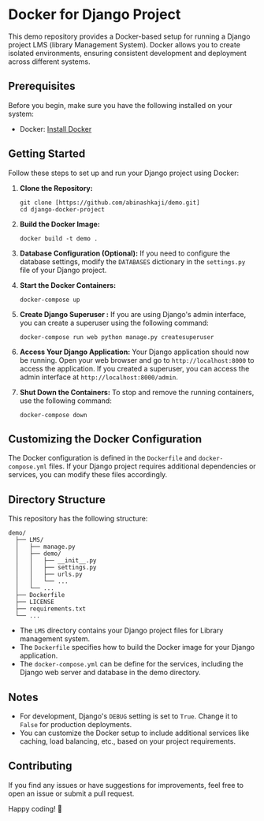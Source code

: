 # Docker for Django Project

This demo repository provides a Docker-based setup for running a Django project LMS (library Management System). Docker allows you to create isolated environments, ensuring consistent development and deployment across different systems.

## Prerequisites

Before you begin, make sure you have the following installed on your system:
- Docker: [Install Docker](https://www.docker.com/get-started)

## Getting Started

Follow these steps to set up and run your Django project using Docker:

1. **Clone the Repository:**
   ```
   git clone [https://github.com/abinashkaji/demo.git]
   cd django-docker-project
   ```

2. **Build the Docker Image:**
   ```
   docker build -t demo .
   ```

3. **Database Configuration (Optional):**
   If you need to configure the database settings, modify the `DATABASES` dictionary in the `settings.py` file of your Django project.

4. **Start the Docker Containers:**
   ```
   docker-compose up
   ```

5. **Create Django Superuser :**
   If you are using Django's admin interface, you can create a superuser using the following command:
   ```
   docker-compose run web python manage.py createsuperuser
   ```

6. **Access Your Django Application:**
   Your Django application should now be running. Open your web browser and go to `http://localhost:8000` to access the application. If you created a superuser, you can access the admin interface at `http://localhost:8000/admin`.

7. **Shut Down the Containers:**
   To stop and remove the running containers, use the following command:
   ```
   docker-compose down
   ```

## Customizing the Docker Configuration

The Docker configuration is defined in the `Dockerfile` and `docker-compose.yml` files. If your Django project requires additional dependencies or services, you can modify these files accordingly.

## Directory Structure

This repository has the following structure:

```
demo/
  ├── LMS/
  │   ├── manage.py
  │   ├── demo/
  │   │   ├── __init__.py
  │   │   ├── settings.py
  │   │   ├── urls.py
  │   │   └── ...
  │   └── ...
  ├── Dockerfile
  ├── LICENSE
  ├── requirements.txt
  └── ...
```

- The `LMS` directory contains your Django project files for Library management system.
- The `Dockerfile` specifies how to build the Docker image for your Django application.
- The `docker-compose.yml` can be define for the services, including the Django web server and database in the demo directory.

## Notes

- For development, Django's `DEBUG` setting is set to `True`. Change it to `False` for production deployments.
- You can customize the Docker setup to include additional services like caching, load balancing, etc., based on your project requirements.

## Contributing

If you find any issues or have suggestions for improvements, feel free to open an issue or submit a pull request.

Happy coding! 🚀
